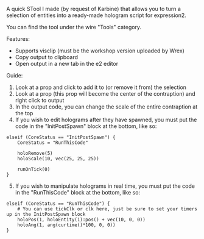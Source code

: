 
A quick STool I made (by request of Karbine) that allows you to turn a selection of entities into a ready-made hologram script for expression2.

You can find the tool under the wire "Tools" category.

Features:
- Supports visclip (must be the workshop version uploaded by Wrex)
- Copy output to clipboard
- Open output in a new tab in the e2 editor

Guide:
1) Look at a prop and click to add it to (or remove it from) the selection
2) Look at a prop (this prop will become the center of the contraption) and right click to output
3) In the output code, you can change the scale of the entire contraption at the top
4) If you wish to edit holograms after they have spawned, you must put the code in the "InitPostSpawn" block at the bottom, like so:
```
elseif (CoreStatus == "InitPostSpawn") {
    CoreStatus = "RunThisCode"
    
    holoRemove(5)
    holoScale(10, vec(25, 25, 25))
    
    runOnTick(0)
}
```

5) If you wish to manipulate holograms in real time, you must put the code in the "RunThisCode" block at the bottom, like so:
```
elseif (CoreStatus == "RunThisCode") {
    # You can use tickClk or clk here, just be sure to set your timers up in the InitPostSpawn block
    holoPos(1, holoEntity(1):pos() + vec(10, 0, 0))
    holoAng(1, ang(curtime()*100, 0, 0))
}
```

